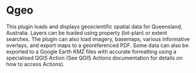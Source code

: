 # Qgeo
This plugin loads and displays geoscientific spatial data for Queensland, Australia. Layers can be loaded using property (lot-plan) or extent searches. The plugin can also load imagery, basemaps, various informative overlays, and export maps to a georeferenced PDF. Some data can also be exported to a Google Earth KMZ files with accurate formatting using a specialised QGIS Action (See QGIS Actions documentation for details on how to access Actions).
